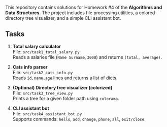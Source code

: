 This repository contains solutions for Homework #4 of the **Algorithms and Data Structures**.
The project includes file processing utilities, a colored directory tree visualizer, and a simple CLI assistant bot.

## Tasks

1. **Total salary calculator**  
   File: `src/task1_total_salary.py`  
   Reads a salaries file (`Name Surname,3000`) and returns `(total, average)`.

2. **Cats info parser**  
   File: `src/task2_cats_info.py`  
   Reads `id,name,age` lines and returns a list of dicts.

3. **(Optional) Directory tree visualizer (colorized)**  
   File: `src/task3_tree_view.py`  
   Prints a tree for a given folder path using `colorama`.

4. **CLI assistant bot**  
   File: `src/task4_assistant_bot.py`  
   Supports commands: `hello`, `add`, `change`, `phone`, `all`, `exit/close`.